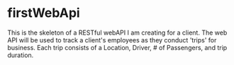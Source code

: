 # firstWebApi

This is the skeleton of a RESTful webAPI I am creating for a client.
The web API will be used to track a client's employees as they conduct 'trips' for business.
Each trip consists of a Location, Driver, # of Passengers, and trip duration.
